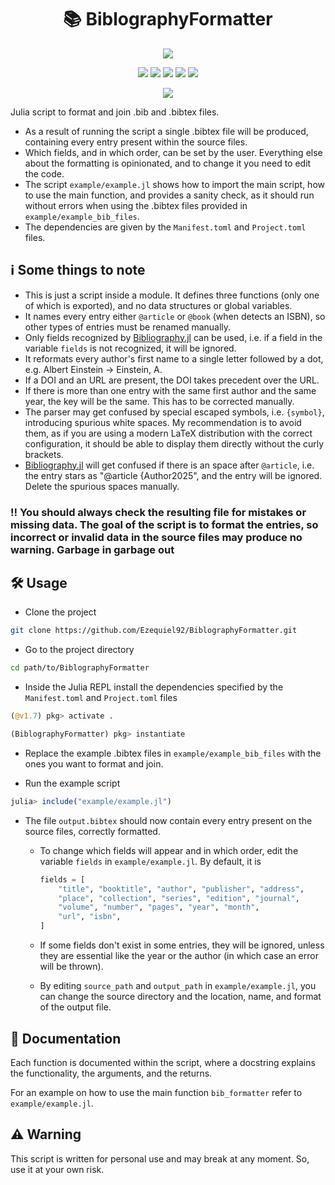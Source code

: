 <div align="center">
    <h1>📚 BiblographyFormatter</h1>
</div>

<p align="center">
    <a href="https://julialang.org"><img src="https://forthebadge.com/images/badges/made-with-julia.svg"></a>
</p>

<p align="center">
        <a href="https://codecov.io/github/Ezequiel92/BiblographyFormatter?branch=main"><img src="https://img.shields.io/codecov/c/github/Ezequiel92/BiblographyFormatter?style=flat&logo=Codecov&labelColor=2B2D2F"></a>
        <a href="https://github.com/Ezequiel92/BiblographyFormatter/actions"><img src="https://img.shields.io/github/workflow/status/Ezequiel92/BiblographyFormatter/Continuous%20integration?style=flat&logo=GitHub&labelColor=2B2D2F"></a>
        <a href="https://github.com/Ezequiel92/BiblographyFormatter/blob/main/LICENSE"><img src="https://img.shields.io/github/license/Ezequiel92/BiblographyFormatter?style=flat&logo=GNU&labelColor=2B2D2F"></a>
        <a href="https://www.codefactor.io/repository/github/ezequiel92/biblographyformatter"><img src="https://img.shields.io/codefactor/grade/github/ezequiel92/biblographyformatter?style=flat&logo=CodeFactor&labelColor=2B2D2F"></a>
      <a href="mailto:elozano@df.uba.ar"><img src="https://img.shields.io/maintenance/yes/2021?style=flat"></a>
</p>

<p align="center">
    <a href="https://open.vscode.dev/Ezequiel92/BiblographyFormatter"><img src="https://open.vscode.dev/badges/open-in-vscode.svg"></a>
</p>

Julia script to format and join .bib and .bibtex files.

- As a result of running the script a single .bibtex file will be produced, containing every entry present within the source files.
- Which fields, and in which order, can be set by the user. Everything else about the formatting is opinionated, and to change it you need to edit the code.
- The script `example/example.jl` shows how to import the main script, how to use the main function, and provides a sanity check, as it should run without errors when using the .bibtex files provided in `example/example_bib_files`.
- The dependencies are given by the `Manifest.toml` and `Project.toml` files.

## ℹ️ Some things to note

- This is just a script inside a module. It defines three functions (only one of which is exported), and no data structures or global variables.
- It names every entry either `@article` or `@book` (when detects an ISBN), so other types of entries must be renamed manually.
- Only fields recognized by [Bibliography.jl](https://github.com/Humans-of-Julia/Bibliography.jl) can be used, i.e. if a field in the variable `fields` is not recognized, it will be ignored.
- It reformats every author's first name to a single letter followed by a dot, e.g. Albert Einstein -> Einstein, A.
- If a DOI and an URL are present, the DOI takes precedent over the URL.
- If there is more than one entry with the same first author and the same year, the key will be the same. This has to be corrected manually.
- The parser may get confused by special escaped symbols, i.e. `{symbol}`, introducing spurious white spaces. My recommendation is to avoid them, as if you are using a modern LaTeX distribution with the correct configuration, it should be able to display them directly without the curly brackets.
- [Bibliography.jl](https://github.com/Humans-of-Julia/Bibliography.jl) will get confused if there is an space after `@article`, i.e. the entry stars as "@article {Author2025", and the entry will be ignored. Delete the spurious spaces manually.

### ‼️ You should always check the resulting file for mistakes or missing data. The goal of the script is to format the entries, so incorrect or invalid data in the source files may produce no warning. Garbage in garbage out

## 🛠️ Usage

- Clone the project

```bash
git clone https://github.com/Ezequiel92/BiblographyFormatter.git
```

- Go to the project directory

```bash
cd path/to/BiblographyFormatter
```

- Inside the Julia REPL install the dependencies specified by the `Manifest.toml` and `Project.toml` files

```julia
(@v1.7) pkg> activate .

(BiblographyFormatter) pkg> instantiate
```

- Replace the example .bibtex files in `example/example_bib_files` with the ones you want to format and join.

- Run the example script

```julia
julia> include("example/example.jl")
```

- The file `output.bibtex` should now contain every entry present on the source files, correctly formatted.

  - To change which fields will appear and in which order, edit the variable `fields` in `example/example.jl`. By default, it is

    ```julia
    fields = [
        "title", "booktitle", "author", "publisher", "address", 
        "place", "collection", "series", "edition", "journal", 
        "volume", "number", "pages", "year", "month",
        "url", "isbn",
    ]
    ```

  - If some fields don't exist in some entries, they will be ignored, unless they are essential like the year or the author (in which case an error will be thrown).

  - By editing `source_path` and `output_path` in `example/example.jl`, you can change the source directory and the location, name, and format of the output file.

## 📘 Documentation

Each function is documented within the script, where a docstring explains the functionality, the arguments, and the returns.

For an example on how to use the main function `bib_formatter` refer to `example/example.jl`.

## ⚠️ Warning

This script is written for personal use and may break at any moment. So, use it at your own risk.
